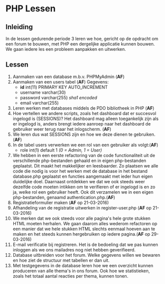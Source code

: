 # PHP Lessen

## Inleiding

In de lessen gedurende periode 3 leren we hoe, gericht op de opdracht om een forum
te bouwen, met PHP een dergelijke applicatie kunnen bouwen. We gaan iedere les een
probleem aanpakken en uitwerken.

## Lessen

1. Aanmaken van een database m.b.v. PHPMyAdmin (**AF**)
2. Aanmaken van een users tabel (**AF**)
   Gegevens:
   * **id**   int(11)       PRIMARY KEY AUTO_INCREMENT
   * username varchar(30)
   * password varchar(255)  *sha1 encoded*
   * email    varchar(255)
2. Leren werken met databases middels de PDO bibliotheek in PHP (**AF**)
3. Hoe vertellen we andere scripts, zoals het dashboard dat er succesvol
   ingelogd is (SESSIONS)? Het dashboard mag alleen toegankelijk zijn als
   er ingelogd is, anders brengt iedere aanroep naar het dashboard de gebruiker
   weer terug naar het inlogscherm. (**AF**)
4. We leren dus wat SESSIONS zijn en hoe we deze dienen te gebruiken.(**AF**)
5. In de tabel users verwerken we een rol van een gebruiker als volgt:(**AF**)
   * role      int(1)        default 1 *(0 = Admin, 1 = User)*
6. We hebben in een eerste refactoring van de code functionaliteit uit de
   verschillende php-bestanden gehaald en in eigen php-bestanden geplaatst. Dit
   maakt het makkelijker en leesbaarder. Zo plaatsen we alle code die nodig is
   voor het werken met de database in het bestand database.php geplaatst en
   functies aangemaakt met ieder hun eigen duidelijke doel. Daarnaast ontdekken
   we dat we ook steeds weer dezelfde code moeten intikken om te verifieren of
   er ingelogd is en zo ja, welke rol een gebruiker heeft. Ook dit verzamelen we
   in een eigen php-bestanden, genaamd authentication.php.(**AF**)
7. Registratieformulier maken (**AF** op 21-03-2016)
8. Afhandeling van de registratie uitwerken in register-user.php (**AF** op 21-03-2016)
9. We merken dat we ook steeds voor alle pagina's hele grote stukken HTML moeten
   herhalen. We gaan daarom alles wederom refactoren op een manier dat we hele
   stukken HTML slechts eenmaal hoeven aan te maken en het steeds kunnen hergebruiken
   op iedere pagina.(**AF** op 29-03-2016)
10. E-mail verificatie bij registreren. Het is de bedoeling dat we pas kunnen inloggen als we ons mailadres nog niet hebben geverifieerd.
11. Database uitbreiden voor het forum. Welke gegevens willen we bewaren en hoe
   ziet de structuur met tabellen er dan uit.
12. Met testgegevens in de database leren hoe we een overzicht kunnen produceren
   van alle thema's in ons forum. Ook hoe we statistieken, zoals het totaal aantal
   reacties per thema, kunnen tonen.
